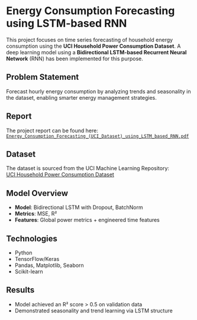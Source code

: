 # Energy Consumption Forecasting using LSTM-based RNN

This project focuses on time series forecasting of household energy consumption using the **UCI Household Power Consumption Dataset**. A deep learning model using a **Bidirectional LSTM-based Recurrent Neural Network** (RNN) has been implemented for this purpose.

## Problem Statement
Forecast hourly energy consumption by analyzing trends and seasonality in the dataset, enabling smarter energy management strategies.

##  Report
The project report can be found here:  
[`Energy_Consumption_Forecasting_(UCI_Dataset)_using_LSTM_based_RNN.pdf`](Energy_Consumption_Forecasting_(UCI_Dataset)_using_LSTM_based_RNN.pdf)

##  Dataset
The dataset is sourced from the UCI Machine Learning Repository:  
[UCI Household Power Consumption Dataset](https://archive.ics.uci.edu/ml/datasets/individual+household+electric+power+consumption)

##  Model Overview
- **Model**: Bidirectional LSTM with Dropout, BatchNorm
- **Metrics**: MSE, R²
- **Features**: Global power metrics + engineered time features

##  Technologies
- Python
- TensorFlow/Keras
- Pandas, Matplotlib, Seaborn
- Scikit-learn

##  Results
- Model achieved an R² score > 0.5 on validation data
- Demonstrated seasonality and trend learning via LSTM structure

